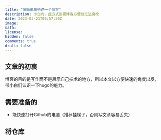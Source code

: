 ```yaml
---
title: "简简单单搭建一个博客"
description: 小白向，此方式部署博客方便但无法魔改
date: 2023-02-21T09:57:59Z
image: 
math: 
license: 
hidden: false
comments: true
draft: false
---
```

## 文章的初衷
博客的目的是写作而不是展示自己技术的地方，所以本文以方便快速的角度出发，带小白们认识一下hugo的魅力。

## 需要准备的
* 能快速打开Github的电脑（推荐挂梯子，否则写文章容易丢失）

## 将仓库
